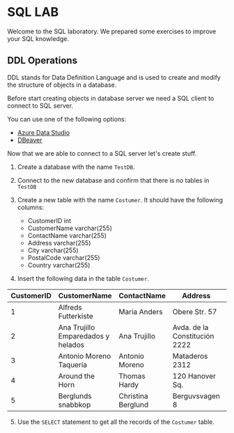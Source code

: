 # SQL LAB

Welcome to the SQL laboratory. We prepared some exercises to improve your SQL knowledge.

## DDL Operations
DDL stands for Data Definition Language and is used to create and modify the structure of objects in a database.

Before start creating objects in database server we need a SQL client to connect to SQL server.

You can use one of the following options:

- [Azure Data Studio](https://learn.microsoft.com/en-us/sql/azure-data-studio/download-azure-data-studio?view=sql-server-ver16&tabs=redhat-install%2Credhat-uninstall)
- [DBeaver](https://dbeaver.io/download/) 

Now that we are able to connect to a SQL server let's create stuff.

1. Create a database with the name `TestDB`.

2. Connect to the new database and confirm that there is no tables in `TestDB`

3. Create a new table with the name `Costumer`. It should have the following columns:
    
    - CustomerID   int 
    - CustomerName varchar(255)	
    - ContactName varchar(255)		
    - Address varchar(255)		
    - City varchar(255)		
    - PostalCode varchar(255)		
    - Country varchar(255)	

4. Insert the following data in the table `Costumer`.

| CustomerID    | CustomerName                      | ContactName       | Address	                    | City          | PostalCode    | Country       |
| -----------   | -----------                       | -----------       | -----------                   | ---------     |-----------    |-----------    |
| 1             | Alfreds Futterkiste               | Maria Anders      | Obere Str. 57                 | Berlin        | 12209         | Germany       |
| 2	            | Ana Trujillo Emparedados y helados| Ana Trujillo	    | Avda. de la Constitución 2222 | México D.F.	| 05021	        | Mexico        |
| 3	            | Antonio Moreno Taquería           | Antonio Moreno    | Mataderos 2312	            | México D.F.	| 05023	        | Mexico        |
| 4             | Around the Horn                   | Thomas Hardy      | 120 Hanover Sq.	            | London	    | WA1 1DP	    | UK            |
| 5	            | Berglunds snabbkop                | Christina Berglund| Berguvsvagen 8	            | Lulea	        | S-958 22      | Sweden        |

5. Use the `SELECT` statement to get all the records of the `Costumer` table.